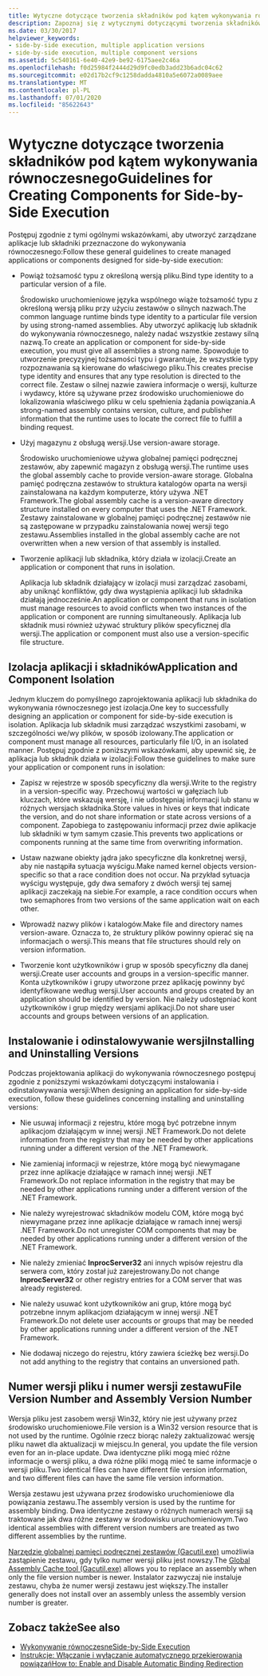 ```yaml
---
title: Wytyczne dotyczące tworzenia składników pod kątem wykonywania równoczesnego
description: Zapoznaj się z wytycznymi dotyczącymi tworzenia składników do wykonywania równoczesnego. Na przykład Powiąż tożsamość typu z określoną wersją pliku lub Użyj magazynu z obsługą wersji.
ms.date: 03/30/2017
helpviewer_keywords:
- side-by-side execution, multiple application versions
- side-by-side execution, multiple component versions
ms.assetid: 5c540161-6e40-42e9-be92-6175aee2c46a
ms.openlocfilehash: f0d25984f2444d29d9fc0edb3add23b6adc04c62
ms.sourcegitcommit: e02d17b2cf9c1258dadda4810a5e6072a0089aee
ms.translationtype: MT
ms.contentlocale: pl-PL
ms.lasthandoff: 07/01/2020
ms.locfileid: "85622643"
---
```

# <a name="guidelines-for-creating-components-for-side-by-side-execution"></a><span data-ttu-id="d5ce9-104">Wytyczne dotyczące tworzenia składników pod kątem wykonywania równoczesnego</span><span class="sxs-lookup"><span data-stu-id="d5ce9-104">Guidelines for Creating Components for Side-by-Side Execution</span></span>
<span data-ttu-id="d5ce9-105">Postępuj zgodnie z tymi ogólnymi wskazówkami, aby utworzyć zarządzane aplikacje lub składniki przeznaczone do wykonywania równoczesnego:</span><span class="sxs-lookup"><span data-stu-id="d5ce9-105">Follow these general guidelines to create managed applications or components designed for side-by-side execution:</span></span>  
  
- <span data-ttu-id="d5ce9-106">Powiąż tożsamość typu z określoną wersją pliku.</span><span class="sxs-lookup"><span data-stu-id="d5ce9-106">Bind type identity to a particular version of a file.</span></span>  
  
     <span data-ttu-id="d5ce9-107">Środowisko uruchomieniowe języka wspólnego wiąże tożsamość typu z określoną wersją pliku przy użyciu zestawów o silnych nazwach.</span><span class="sxs-lookup"><span data-stu-id="d5ce9-107">The common language runtime binds type identity to a particular file version by using strong-named assemblies.</span></span> <span data-ttu-id="d5ce9-108">Aby utworzyć aplikację lub składnik do wykonywania równoczesnego, należy nadać wszystkie zestawy silną nazwą.</span><span class="sxs-lookup"><span data-stu-id="d5ce9-108">To create an application or component for side-by-side execution, you must give all assemblies a strong name.</span></span> <span data-ttu-id="d5ce9-109">Spowoduje to utworzenie precyzyjnej tożsamości typu i gwarantuje, że wszystkie typy rozpoznawania są kierowane do właściwego pliku.</span><span class="sxs-lookup"><span data-stu-id="d5ce9-109">This creates precise type identity and ensures that any type resolution is directed to the correct file.</span></span> <span data-ttu-id="d5ce9-110">Zestaw o silnej nazwie zawiera informacje o wersji, kulturze i wydawcy, które są używane przez środowisko uruchomieniowe do lokalizowania właściwego pliku w celu spełnienia żądania powiązania.</span><span class="sxs-lookup"><span data-stu-id="d5ce9-110">A strong-named assembly contains version, culture, and publisher information that the runtime uses to locate the correct file to fulfill a binding request.</span></span>  
  
- <span data-ttu-id="d5ce9-111">Użyj magazynu z obsługą wersji.</span><span class="sxs-lookup"><span data-stu-id="d5ce9-111">Use version-aware storage.</span></span>  
  
     <span data-ttu-id="d5ce9-112">Środowisko uruchomieniowe używa globalnej pamięci podręcznej zestawów, aby zapewnić magazyn z obsługą wersji.</span><span class="sxs-lookup"><span data-stu-id="d5ce9-112">The runtime uses the global assembly cache to provide version-aware storage.</span></span> <span data-ttu-id="d5ce9-113">Globalna pamięć podręczna zestawów to struktura katalogów oparta na wersji zainstalowana na każdym komputerze, który używa .NET Framework.</span><span class="sxs-lookup"><span data-stu-id="d5ce9-113">The global assembly cache is a version-aware directory structure installed on every computer that uses the .NET Framework.</span></span> <span data-ttu-id="d5ce9-114">Zestawy zainstalowane w globalnej pamięci podręcznej zestawów nie są zastępowane w przypadku zainstalowania nowej wersji tego zestawu.</span><span class="sxs-lookup"><span data-stu-id="d5ce9-114">Assemblies installed in the global assembly cache are not overwritten when a new version of that assembly is installed.</span></span>  
  
- <span data-ttu-id="d5ce9-115">Tworzenie aplikacji lub składnika, który działa w izolacji.</span><span class="sxs-lookup"><span data-stu-id="d5ce9-115">Create an application or component that runs in isolation.</span></span>  
  
     <span data-ttu-id="d5ce9-116">Aplikacja lub składnik działający w izolacji musi zarządzać zasobami, aby uniknąć konfliktów, gdy dwa wystąpienia aplikacji lub składnika działają jednocześnie.</span><span class="sxs-lookup"><span data-stu-id="d5ce9-116">An application or component that runs in isolation must manage resources to avoid conflicts when two instances of the application or component are running simultaneously.</span></span> <span data-ttu-id="d5ce9-117">Aplikacja lub składnik musi również używać struktury plików specyficznej dla wersji.</span><span class="sxs-lookup"><span data-stu-id="d5ce9-117">The application or component must also use a version-specific file structure.</span></span>  
  
## <a name="application-and-component-isolation"></a><span data-ttu-id="d5ce9-118">Izolacja aplikacji i składników</span><span class="sxs-lookup"><span data-stu-id="d5ce9-118">Application and Component Isolation</span></span>  
 <span data-ttu-id="d5ce9-119">Jednym kluczem do pomyślnego zaprojektowania aplikacji lub składnika do wykonywania równoczesnego jest izolacja.</span><span class="sxs-lookup"><span data-stu-id="d5ce9-119">One key to successfully designing an application or component for side-by-side execution is isolation.</span></span> <span data-ttu-id="d5ce9-120">Aplikacja lub składnik musi zarządzać wszystkimi zasobami, w szczególności we/wy plików, w sposób izolowany.</span><span class="sxs-lookup"><span data-stu-id="d5ce9-120">The application or component must manage all resources, particularly file I/O, in an isolated manner.</span></span> <span data-ttu-id="d5ce9-121">Postępuj zgodnie z poniższymi wskazówkami, aby upewnić się, że aplikacja lub składnik działa w izolacji:</span><span class="sxs-lookup"><span data-stu-id="d5ce9-121">Follow these guidelines to make sure your application or component runs in isolation:</span></span>  
  
- <span data-ttu-id="d5ce9-122">Zapisz w rejestrze w sposób specyficzny dla wersji.</span><span class="sxs-lookup"><span data-stu-id="d5ce9-122">Write to the registry in a version-specific way.</span></span> <span data-ttu-id="d5ce9-123">Przechowuj wartości w gałęziach lub kluczach, które wskazują wersję, i nie udostępniaj informacji lub stanu w różnych wersjach składnika.</span><span class="sxs-lookup"><span data-stu-id="d5ce9-123">Store values in hives or keys that indicate the version, and do not share information or state across versions of a component.</span></span> <span data-ttu-id="d5ce9-124">Zapobiega to zastępowaniu informacji przez dwie aplikacje lub składniki w tym samym czasie.</span><span class="sxs-lookup"><span data-stu-id="d5ce9-124">This prevents two applications or components running at the same time from overwriting information.</span></span>  
  
- <span data-ttu-id="d5ce9-125">Ustaw nazwane obiekty jądra jako specyficzne dla konkretnej wersji, aby nie nastąpiła sytuacja wyścigu.</span><span class="sxs-lookup"><span data-stu-id="d5ce9-125">Make named kernel objects version-specific so that a race condition does not occur.</span></span> <span data-ttu-id="d5ce9-126">Na przykład sytuacja wyścigu występuje, gdy dwa semafory z dwóch wersji tej samej aplikacji zaczekają na siebie.</span><span class="sxs-lookup"><span data-stu-id="d5ce9-126">For example, a race condition occurs when two semaphores from two versions of the same application wait on each other.</span></span>  
  
- <span data-ttu-id="d5ce9-127">Wprowadź nazwy plików i katalogów.</span><span class="sxs-lookup"><span data-stu-id="d5ce9-127">Make file and directory names version-aware.</span></span> <span data-ttu-id="d5ce9-128">Oznacza to, że struktury plików powinny opierać się na informacjach o wersji.</span><span class="sxs-lookup"><span data-stu-id="d5ce9-128">This means that file structures should rely on version information.</span></span>  
  
- <span data-ttu-id="d5ce9-129">Tworzenie kont użytkowników i grup w sposób specyficzny dla danej wersji.</span><span class="sxs-lookup"><span data-stu-id="d5ce9-129">Create user accounts and groups in a version-specific manner.</span></span> <span data-ttu-id="d5ce9-130">Konta użytkowników i grupy utworzone przez aplikację powinny być identyfikowane według wersji.</span><span class="sxs-lookup"><span data-stu-id="d5ce9-130">User accounts and groups created by an application should be identified by version.</span></span> <span data-ttu-id="d5ce9-131">Nie należy udostępniać kont użytkowników i grup między wersjami aplikacji.</span><span class="sxs-lookup"><span data-stu-id="d5ce9-131">Do not share user accounts and groups between versions of an application.</span></span>  
  
## <a name="installing-and-uninstalling-versions"></a><span data-ttu-id="d5ce9-132">Instalowanie i odinstalowywanie wersji</span><span class="sxs-lookup"><span data-stu-id="d5ce9-132">Installing and Uninstalling Versions</span></span>  
 <span data-ttu-id="d5ce9-133">Podczas projektowania aplikacji do wykonywania równoczesnego postępuj zgodnie z poniższymi wskazówkami dotyczącymi instalowania i odinstalowywania wersji:</span><span class="sxs-lookup"><span data-stu-id="d5ce9-133">When designing an application for side-by-side execution, follow these guidelines concerning installing and uninstalling versions:</span></span>  
  
- <span data-ttu-id="d5ce9-134">Nie usuwaj informacji z rejestru, które mogą być potrzebne innym aplikacjom działającym w innej wersji .NET Framework.</span><span class="sxs-lookup"><span data-stu-id="d5ce9-134">Do not delete information from the registry that may be needed by other applications running under a different version of the .NET Framework.</span></span>  
  
- <span data-ttu-id="d5ce9-135">Nie zamieniaj informacji w rejestrze, które mogą być niewymagane przez inne aplikacje działające w ramach innej wersji .NET Framework.</span><span class="sxs-lookup"><span data-stu-id="d5ce9-135">Do not replace information in the registry that may be needed by other applications running under a different version of the .NET Framework.</span></span>  
  
- <span data-ttu-id="d5ce9-136">Nie należy wyrejestrować składników modelu COM, które mogą być niewymagane przez inne aplikacje działające w ramach innej wersji .NET Framework.</span><span class="sxs-lookup"><span data-stu-id="d5ce9-136">Do not unregister COM components that may be needed by other applications running under a different version of the .NET Framework.</span></span>  
  
- <span data-ttu-id="d5ce9-137">Nie należy zmieniać **InprocServer32** ani innych wpisów rejestru dla serwera com, który został już zarejestrowany.</span><span class="sxs-lookup"><span data-stu-id="d5ce9-137">Do not change **InprocServer32** or other registry entries for a COM server that was already registered.</span></span>  
  
- <span data-ttu-id="d5ce9-138">Nie należy usuwać kont użytkowników ani grup, które mogą być potrzebne innym aplikacjom działającym w innej wersji .NET Framework.</span><span class="sxs-lookup"><span data-stu-id="d5ce9-138">Do not delete user accounts or groups that may be needed by other applications running under a different version of the .NET Framework.</span></span>  
  
- <span data-ttu-id="d5ce9-139">Nie dodawaj niczego do rejestru, który zawiera ścieżkę bez wersji.</span><span class="sxs-lookup"><span data-stu-id="d5ce9-139">Do not add anything to the registry that contains an unversioned path.</span></span>  
  
## <a name="file-version-number-and-assembly-version-number"></a><span data-ttu-id="d5ce9-140">Numer wersji pliku i numer wersji zestawu</span><span class="sxs-lookup"><span data-stu-id="d5ce9-140">File Version Number and Assembly Version Number</span></span>  
 <span data-ttu-id="d5ce9-141">Wersja pliku jest zasobem wersji Win32, który nie jest używany przez środowisko uruchomieniowe.</span><span class="sxs-lookup"><span data-stu-id="d5ce9-141">File version is a Win32 version resource that is not used by the runtime.</span></span> <span data-ttu-id="d5ce9-142">Ogólnie rzecz biorąc należy zaktualizować wersję pliku nawet dla aktualizacji w miejscu.</span><span class="sxs-lookup"><span data-stu-id="d5ce9-142">In general, you update the file version even for an in-place update.</span></span> <span data-ttu-id="d5ce9-143">Dwa identyczne pliki mogą mieć różne informacje o wersji pliku, a dwa różne pliki mogą mieć te same informacje o wersji pliku.</span><span class="sxs-lookup"><span data-stu-id="d5ce9-143">Two identical files can have different file version information, and two different files can have the same file version information.</span></span>  
  
 <span data-ttu-id="d5ce9-144">Wersja zestawu jest używana przez środowisko uruchomieniowe dla powiązania zestawu.</span><span class="sxs-lookup"><span data-stu-id="d5ce9-144">The assembly version is used by the runtime for assembly binding.</span></span> <span data-ttu-id="d5ce9-145">Dwa identyczne zestawy o różnych numerach wersji są traktowane jak dwa różne zestawy w środowisku uruchomieniowym.</span><span class="sxs-lookup"><span data-stu-id="d5ce9-145">Two identical assemblies with different version numbers are treated as two different assemblies by the runtime.</span></span>  
  
 <span data-ttu-id="d5ce9-146">[Narzędzie globalnej pamięci podręcznej zestawów (Gacutil.exe)](../tools/gacutil-exe-gac-tool.md) umożliwia zastąpienie zestawu, gdy tylko numer wersji pliku jest nowszy.</span><span class="sxs-lookup"><span data-stu-id="d5ce9-146">The [Global Assembly Cache tool (Gacutil.exe)](../tools/gacutil-exe-gac-tool.md) allows you to replace an assembly when only the file version number is newer.</span></span> <span data-ttu-id="d5ce9-147">Instalator zazwyczaj nie instaluje zestawu, chyba że numer wersji zestawu jest większy.</span><span class="sxs-lookup"><span data-stu-id="d5ce9-147">The installer generally does not install over an assembly unless the assembly version number is greater.</span></span>  
  
## <a name="see-also"></a><span data-ttu-id="d5ce9-148">Zobacz także</span><span class="sxs-lookup"><span data-stu-id="d5ce9-148">See also</span></span>

- [<span data-ttu-id="d5ce9-149">Wykonywanie równoczesne</span><span class="sxs-lookup"><span data-stu-id="d5ce9-149">Side-by-Side Execution</span></span>](side-by-side-execution.md)
- [<span data-ttu-id="d5ce9-150">Instrukcje: Włączanie i wyłączanie automatycznego przekierowania powiązań</span><span class="sxs-lookup"><span data-stu-id="d5ce9-150">How to: Enable and Disable Automatic Binding Redirection</span></span>](../configure-apps/how-to-enable-and-disable-automatic-binding-redirection.md)
